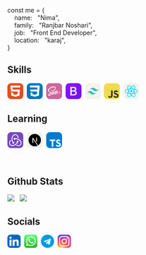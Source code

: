 const me = {<br/>
&nbsp; &nbsp; name: &nbsp; "Nima",<br/>
&nbsp; &nbsp; family: &nbsp; "Ranjbar Noshari",<br/>
&nbsp; &nbsp; job: &nbsp; "Front End Developer",<br/>
&nbsp; &nbsp; location: &nbsp; "karaj",<br/>
  }

  
<h2>Skills</h2>
<p>
<img src="https://raw.githubusercontent.com/nimaranjbarnoshari/nimaranjbarnoshari/53b494aeb89ea3d754a9a7d01cfe5404dca1798b/HTML.svg" width="36" height="36" alt="HTML"/>&nbsp;
<img src="https://raw.githubusercontent.com/nimaranjbarnoshari/nimaranjbarnoshari/cb066466926a0e68d42d92fa3b1c17faadf662a3/CSS.svg" width="36" height="36" alt="CSS"/>&nbsp;
<img src="https://raw.githubusercontent.com/nimaranjbarnoshari/nimaranjbarnoshari/cb066466926a0e68d42d92fa3b1c17faadf662a3/Sass.svg" width="36" height="36" alt="Sass"/>&nbsp;
<img src="https://raw.githubusercontent.com/nimaranjbarnoshari/nimaranjbarnoshari/cb066466926a0e68d42d92fa3b1c17faadf662a3/Bootstrap.svg" width="36" height="36" alt="Bootstrap"/>&nbsp;
<img src="https://raw.githubusercontent.com/nimaranjbarnoshari/nimaranjbarnoshari/cb066466926a0e68d42d92fa3b1c17faadf662a3/TailwindCSS-Light.svg" width="36" height="36" alt="Tailwind"/>&nbsp;
<img src="https://raw.githubusercontent.com/nimaranjbarnoshari/nimaranjbarnoshari/cb066466926a0e68d42d92fa3b1c17faadf662a3/JavaScript.svg" width="36" height="36" alt="JavaScript"/>&nbsp;
<img src="https://raw.githubusercontent.com/nimaranjbarnoshari/nimaranjbarnoshari/cb066466926a0e68d42d92fa3b1c17faadf662a3/React-Light.svg" width="36" height="36" alt="ReactJS"/>&nbsp;
</p>


<h2>Learning</h2>
<p>
<img src="https://raw.githubusercontent.com/nimaranjbarnoshari/nimaranjbarnoshari/cb066466926a0e68d42d92fa3b1c17faadf662a3/Redux.svg" width="36" height="36" alt="Redsux"/>&nbsp;
<img src="https://raw.githubusercontent.com/nimaranjbarnoshari/nimaranjbarnoshari/cb066466926a0e68d42d92fa3b1c17faadf662a3/NextJS-Light.svg" width="36" height="36" alt="NextJ"/>&nbsp;
<img src="https://raw.githubusercontent.com/nimaranjbarnoshari/nimaranjbarnoshari/cb066466926a0e68d42d92fa3b1c17faadf662a3/TypeScript.svg" width="36" height="36" alt="TypeScript"/>&nbsp;
</p>

<br/>

<h2>Github Stats</h2>
<p>
  <img src="https://github-readme-stats.vercel.app/api?username=nimaranjbarnoshari&show_icons=true&theme=radical" height="200"/> &nbsp;
  <img src="https://github-readme-stats.vercel.app/api/top-langs/?username=nimaranjbarnoshari&theme=radical" height="200"/>
</p>

<h2>Socials</h2>
<p>
  <a href="https://www.linkedin.com/in/nima-ranjbar-noshari-724b692b4" target="_blank"><img src="https://raw.githubusercontent.com/nimaranjbarnoshari/nimaranjbarnoshari/5a7ad83a5bc58c6a6232aebb595923521efbf9c4/LinkedIn.svg" width="30" height="30" alt="LinkedIn"/></a>&nbsp;
  <a href="https://wa.me/989214844154" target="_blank"><img src="https://raw.githubusercontent.com/nimaranjbarnoshari/nimaranjbarnoshari/5a7ad83a5bc58c6a6232aebb595923521efbf9c4/whatsapp%20(1).svg" width="30" height="30" alt="Whatsapp"/></a>&nbsp;
  <a href="https://t.me/Nima_R1984" target="_blank"><img src="https://raw.githubusercontent.com/nimaranjbarnoshari/nimaranjbarnoshari/5a7ad83a5bc58c6a6232aebb595923521efbf9c4/telegram.svg" width="30" height="30" alt="Telegram"/></a>&nbsp;
  <a href="https://www.instagram.com/nimaranjbar1984/" target="_blank"><img src="https://raw.githubusercontent.com/nimaranjbarnoshari/nimaranjbarnoshari/5a7ad83a5bc58c6a6232aebb595923521efbf9c4/Instagram.svg" width="30" height="30" alt="instagram"/></a>
</p>






<!--
**nimaranjbarnoshari/nimaranjbarnoshari** is a ✨ _special_ ✨ repository because its `README.md` (this file) appears on your GitHub profile.

Here are some ideas to get you started:

- 🔭 I’m currently working on ...
- 🌱 I’m currently learning ...
- 👯 I’m looking to collaborate on ...
- 🤔 I’m looking for help with ...
- 💬 Ask me about ...
- 📫 How to reach me: ...
- 😄 Pronouns: ...
- ⚡ Fun fact: ...
-->
